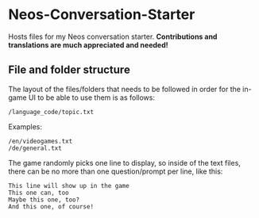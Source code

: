 # Neos-Conversation-Starter
Hosts files for my Neos conversation starter. **Contributions and translations are much appreciated and needed!**

## File and folder structure
The layout of the files/folders that needs to be followed in order for the in-game UI to be able to use them is as follows:

``/language_code/topic.txt``

Examples:
```
/en/videogames.txt
/de/general.txt
```

The game randomly picks one line to display, so inside of the text files, there can be no more than one question/prompt per line, like this:

```
This line will show up in the game
This one can, too
Maybe this one, too?
And this one, of course!
```
